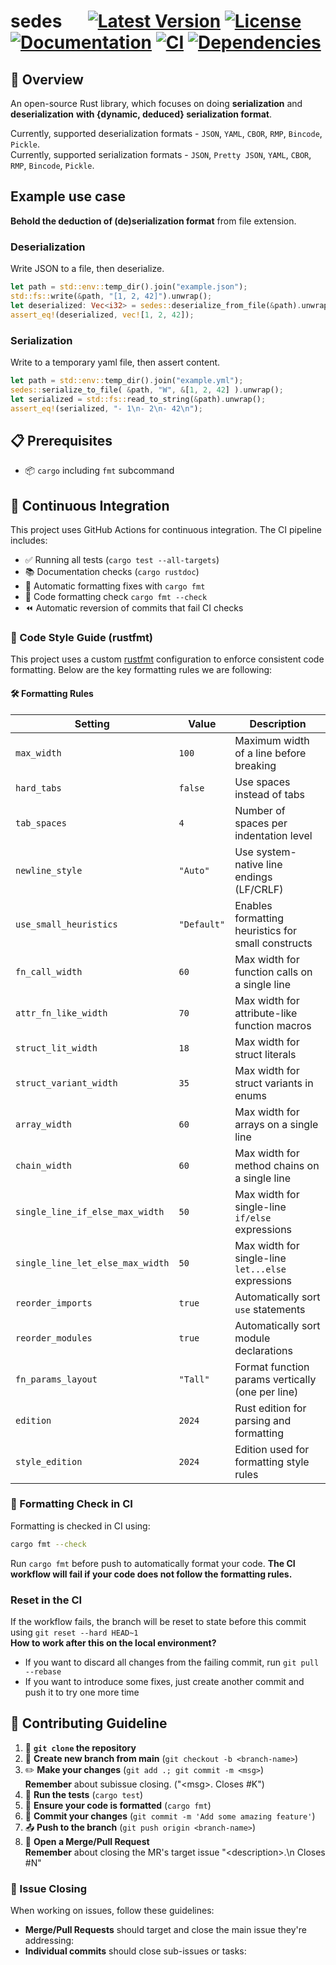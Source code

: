 # sedes &emsp; [![Latest Version]][crates.io] [![License]][license] [![Documentation]][docs.rs] [![CI]][actions] [![Dependencies]][deps]
<!-- [![Coverage]][codecov] -->

[Latest Version]: https://img.shields.io/crates/v/sedes.svg
[crates.io]: https://crates.io/crates/sedes
[License]: https://img.shields.io/crates/l/sedes.svg
[license]: https://github.com/Siiir/sedes/blob/main/LICENSE
[Documentation]: https://docs.rs/sedes/badge.svg
[docs.rs]: https://docs.rs/sedes
[CI]: https://github.com/Siiir/sedes/actions/workflows/check.yaml/badge.svg?branch=main
[actions]: https://github.com/Siiir/sedes/actions/workflows/check.yaml
[Dependencies]: https://deps.rs/repo/github/Siiir/sedes/status.svg
[deps]: https://deps.rs/repo/github/Siiir/sedes
[Coverage]: https://codecov.io/gh/Siiir/sedes/branch/main/graph/badge.svg
[codecov]: https://codecov.io/gh/Siiir/sedes

## 🎯 Overview

An open-source Rust library, which focuses on doing **serialization** and **deserialization** **with {dynamic, deduced} serialization format**.

Currently, supported deserialization formats - `JSON`, `YAML`, `CBOR`, `RMP`, `Bincode`, `Pickle`.  
Currently, supported serialization formats - `JSON`, `Pretty JSON`, `YAML`, `CBOR`, `RMP`, `Bincode`, `Pickle`.  

## Example use case

**Behold the deduction of (de)serialization format** from file extension.

### Deserialization

Write JSON to a file, then deserialize.

```rust
let path = std::env::temp_dir().join("example.json");
std::fs::write(&path, "[1, 2, 42]").unwrap();
let deserialized: Vec<i32> = sedes::deserialize_from_file(&path).unwrap();
assert_eq!(deserialized, vec![1, 2, 42]);
```

### Serialization

Write to a temporary yaml file, then assert content.

```rust
let path = std::env::temp_dir().join("example.yml");
sedes::serialize_to_file( &path, "W", &[1, 2, 42] ).unwrap();
let serialized = std::fs::read_to_string(&path).unwrap();
assert_eq!(serialized, "- 1\n- 2\n- 42\n");
```

## 📋 Prerequisites

- 📦 `cargo` including `fmt` subcommand

## 🔄 Continuous Integration

This project uses GitHub Actions for continuous integration. The CI pipeline includes:

- ✅ Running all tests (`cargo test --all-targets`)
- 📚 Documentation checks (`cargo rustdoc`)
- 🤖 Automatic formatting fixes with `cargo fmt`
- 💅 Code formatting check `cargo fmt --check`
- ⏪ Automatic reversion of commits that fail CI checks

### 🧹 Code Style Guide (rustfmt)

This project uses a custom [rustfmt](https://github.com/rust-lang/rustfmt) configuration to enforce consistent code formatting. Below are the key formatting rules we are following:

#### 🛠️ Formatting Rules

| Setting                          | Value       | Description                                        |
| -------------------------------- | ----------- | -------------------------------------------------- |
| `max_width`                      | `100`       | Maximum width of a line before breaking            |
| `hard_tabs`                      | `false`     | Use spaces instead of tabs                         |
| `tab_spaces`                     | `4`         | Number of spaces per indentation level             |
| `newline_style`                  | `"Auto"`    | Use system-native line endings (LF/CRLF)           |
| `use_small_heuristics`           | `"Default"` | Enables formatting heuristics for small constructs |
| `fn_call_width`                  | `60`        | Max width for function calls on a single line      |
| `attr_fn_like_width`             | `70`        | Max width for attribute-like function macros       |
| `struct_lit_width`               | `18`        | Max width for struct literals                      |
| `struct_variant_width`           | `35`        | Max width for struct variants in enums             |
| `array_width`                    | `60`        | Max width for arrays on a single line              |
| `chain_width`                    | `60`        | Max width for method chains on a single line       |
| `single_line_if_else_max_width`  | `50`        | Max width for single-line `if/else` expressions    |
| `single_line_let_else_max_width` | `50`        | Max width for single-line `let...else` expressions |
| `reorder_imports`                | `true`      | Automatically sort `use` statements                |
| `reorder_modules`                | `true`      | Automatically sort module declarations             |
| `fn_params_layout`               | `"Tall"`    | Format function params vertically (one per line)   |
| `edition`                        | `2024`      | Rust edition for parsing and formatting            |
| `style_edition`                  | `2024`      | Edition used for formatting style rules            |

### 🧪 Formatting Check in CI

Formatting is checked in CI using:

```bash
cargo fmt --check
```

Run `cargo fmt` before push to automatically format your code.
**The CI workflow will fail if your code does not follow the formatting rules.**

### Reset in the CI

If the workflow fails, the branch will be reset to state before this commit using `git reset --hard HEAD~1` <br />
**How to work after this on the local environment?**

- If you want to discard all changes from the failing commit, run `git pull --rebase`
- If you want to introduce some fixes, just create another commit and push it to try one more time

## 🤝 Contributing Guideline

1. 🍴 **`git clone` the repository**
2. 🌿 **Create new branch from main** (`git checkout -b <branch-name>`)
3. ✏️ **Make your changes** (`git add .; git commit -m <msg>`)  
   **Remember** about subissue closing. ("\<msg\>. Closes #K")
4. 🧪 **Run the tests** (`cargo test`)
5. 💅 **Ensure your code is formatted** (`cargo fmt`)
6. 💾 **Commit your changes** (`git commit -m 'Add some amazing feature'`)
7. 📤 **Push to the branch** (`git push origin <branch-name>`)
8. 🔄 **Open a Merge/Pull Request**  
   **Remember** about closing the MR's target issue "\<description\>.\n Closes #N"

### 🎯 Issue Closing

When working on issues, follow these guidelines:

- **Merge/Pull Requests** should target and close the main issue they're addressing:
- **Individual commits** should close sub-issues or tasks:
